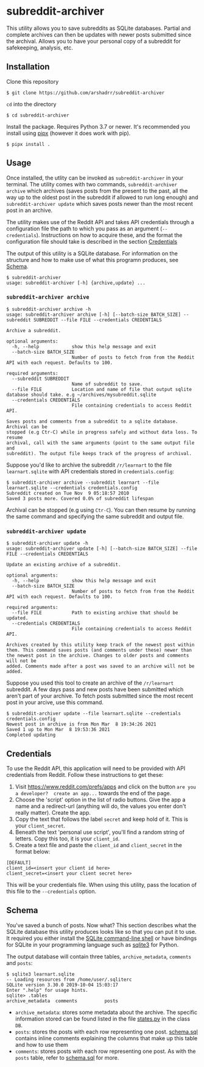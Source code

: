 # subreddit-archiver

This utility allows you to save subreddits as SQLite databases. Partial and
complete archives can then be updates with newer posts submitted since the
archival. Allows you to have your personal copy of a subreddit for safekeeping,
analysis, etc.

## Installation

Clone this repository
```
$ git clone https://github.com/arshadrr/subreddit-archiver
```
`cd` into the directory
```
$ cd subreddit-archiver
```
Install the package. Requires Python 3.7 or newer. It's recommended you install
using [pipx](https://pipxproject.github.io/pipx/installation/) (however it does
work with pip).
```
$ pipx install .
```

## Usage

Once installed, the utlity can be invoked as `subreddit-archiver` in
your terminal. The utility comes with two commands, `subreddit-archiver archive`
which archives (saves posts from the present to the past, all the way up to the
oldest post in the subreddit if allowed to run long enough) and
`subreddit-archiver update` which saves posts newer than the most recent post in
an archive.

The utility makes use of the Reddit API and takes API credentials through a
configuration file the path to which you pass as an argument (`--credentials`). Instructions on
how to acquire these, and the format the configuration file should take is
described in the section [Credentials](#credentials)

The output of this utility is a SQLite database. For information on the
structure and how to make use of what this programn produces, see
[Schema](#schema).

```
$ subreddit-archiver
usage: subreddit-archiver [-h] {archive,update} ...
```

### `subreddit-archiver archive`
```
$ subreddit-archiver archive -h
usage: subreddit-archiver archive [-h] [--batch-size BATCH_SIZE] --subreddit SUBREDDIT --file FILE --credentials CREDENTIALS

Archive a subreddit.

optional arguments:
  -h, --help            show this help message and exit
  --batch-size BATCH_SIZE
                        Number of posts to fetch from from the Reddit API with each request. Defaults to 100.

required arguments:
  --subreddit SUBREDDIT
                        Name of subreddit to save.
  --file FILE           Location and name of file that output sqlite database should take. e.g ~/archives/mysubreddit.sqlite
  --credentials CREDENTIALS
                        File containing credentials to access Reddit API.

Saves posts and comments from a subreddit to a sqlite database. Archival can be
stopped (e.g Ctr-C) while in progress safely and without data loss. To resume
archival, call with the same arguments (point to the same output file and
subreddit). The output file keeps track of the progress of archival.
```

Suppose you'd like to archive the subreddit `/r/learnart` to the file
`learnart.sqlite` with API credentials stored in `credentials.config`:

```
$ subreddit-archiver archive --subreddit learnart --file learnart.sqlite --credentials credentials.config
Subreddit created on Tue Nov  9 05:18:57 2010
Saved 3 posts more. Covered 0.0% of subreddit lifespan
```
Archival can be stopped (e.g using `Ctr-C`). You can then resume by running the
same command and specifying the same subreddit and output file.

### `subreddit-archiver update`
```
$ subreddit-archiver update -h
usage: subreddit-archiver update [-h] [--batch-size BATCH_SIZE] --file FILE --credentials CREDENTIALS

Update an existing archive of a subreddit.

optional arguments:
  -h, --help            show this help message and exit
  --batch-size BATCH_SIZE
                        Number of posts to fetch from from the Reddit API with each request. Defaults to 100.

required arguments:
  --file FILE           Path to existing archive that should be updated.
  --credentials CREDENTIALS
                        File containing credentials to access Reddit API.

Archives created by this utility keep track of the newest post within them. This command saves posts (and comments under these) newer than the newest post in the archive. Changes to older posts and comments will not be
added. Comments made after a post was saved to an archive will not be added.
```

Suppose you used this tool to create an archive of the `/r/learnart` subreddit.
A few days pass and new posts have been submitted which aren't part of your
archive. To fetch posts submitted since the most recent post in your arcive, use
this command.

```
$ subreddit-archiver update --file learnart.sqlite --credentials credentials.config
Newest post in archive is from Mon Mar  8 19:34:26 2021
Saved 1 up to Mon Mar  8 19:53:36 2021
Completed updating
```

## Credentials
To use the Reddit API, this application will need to be provided with API
credentials from Reddit. Follow these instructions to get these:

1. Visit https://www.reddit.com/prefs/apps and click on the button `are you a developer?  create an app...` towards the end of the page.
2. Choose the 'script' option in the list of radio buttons. Give the app a
   name and a redirect-url (anything will do, the values you enter don't really
   matter). Create the app.
3. Copy the text that follows the label `secret` and keep hold of it. This is your `client_secret`.
4. Beneath the text 'personal use script', you'll find a random string of
   letters. Copy this too, it is your `client_id`.
5. Create a text file and paste the `client_id` and `client_secret` in the
   format below:

```
[DEFAULT]
client_id=<insert your client id here>
client_secret=<insert your client secret here>
```

This will be your credentials file. When using this utility, pass the location
of this file to the `--credentials` option.

## Schema
You've saved a bunch of posts. Now what? This section describes what the SQLite
database this utility produces looks like so that you can put it to use. It
required you either install the [SQLite command-line shell](https://sqlite.org/cli.html) or have bindings for SQLite in your
programming language such as [sqlite3](https://docs.python.org/3/library/sqlite3.html) for Python.  


The output database will contain three tables, `archive_metadata`, `comments`
and `posts`:
```
$ sqlite3 learnart.sqlite
-- Loading resources from /home/user/.sqliterc
SQLite version 3.30.0 2019-10-04 15:03:17
Enter ".help" for usage hints.
sqlite> .tables
archive_metadata  comments          posts
```

- `archive_metadata`: stores some metadata about the archive. The specific
  information stored can be found listed in the file
  [states.py](./subreddit_archiver/states.py) in the class
  `DB`.
- `posts`: stores the posts with each row representing one post.
  [schema.sql](./subreddit_archiver/schema.sql)
  contains inline comments explaining the columns that make up this table and how to use them
- `comments`: stores posts with each row representing one post. As with the
  `posts` table, refer to [schema.sql](./subreddit_archiver/schema.sql) for
  more.
